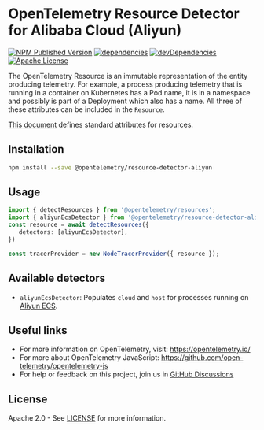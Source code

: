 # OpenTelemetry Resource Detector for Alibaba Cloud (Aliyun)

[![NPM Published Version][npm-img]][npm-url]
[![dependencies][dependencies-image]][dependencies-url]
[![devDependencies][devDependencies-image]][devDependencies-url]
[![Apache License][license-image]][license-image]

The OpenTelemetry Resource is an immutable representation of the entity producing telemetry. For example, a process producing telemetry that is running in a container on Kubernetes has a Pod name, it is in a namespace and possibly is part of a Deployment which also has a name. All three of these attributes can be included in the `Resource`.

[This document][resource-semantic_conventions] defines standard attributes for resources.

## Installation

```bash
npm install --save @opentelemetry/resource-detector-aliyun
```

## Usage

```typescript
import { detectResources } from '@opentelemetry/resources';
import { aliyunEcsDetector } from '@opentelemetry/resource-detector-aliyun'
const resource = await detectResources({
   detectors: [aliyunEcsDetector],
})

const tracerProvider = new NodeTracerProvider({ resource });
```

## Available detectors

- `aliyunEcsDetector`: Populates `cloud` and `host` for processes running on [Aliyun ECS](https://www.alibabacloud.com/product/ecs).

## Useful links

- For more information on OpenTelemetry, visit: <https://opentelemetry.io/>
- For more about OpenTelemetry JavaScript: <https://github.com/open-telemetry/opentelemetry-js>
- For help or feedback on this project, join us in [GitHub Discussions][discussions-url]

## License

Apache 2.0 - See [LICENSE][license-url] for more information.

[discussions-url]: https://github.com/open-telemetry/opentelemetry-js/discussions
[license-url]: https://github.com/open-telemetry/opentelemetry-js/blob/main/LICENSE
[license-image]: https://img.shields.io/badge/license-Apache_2.0-green.svg?style=flat
[dependencies-image]: https://status.david-dm.org/gh/open-telemetry/opentelemetry-js.svg?path=packages%2Fopentelemetry-resources
[dependencies-url]: https://david-dm.org/open-telemetry/opentelemetry-js?path=packages%2Fopentelemetry-resources
[devDependencies-image]: https://status.david-dm.org/gh/open-telemetry/opentelemetry-js.svg?path=packages%2Fopentelemetry-resources&type=dev
[devDependencies-url]: https://david-dm.org/open-telemetry/opentelemetry-js?path=packages%2Fopentelemetry-resources&type=dev
[npm-url]: https://www.npmjs.com/package/@opentelemetry/resources
[npm-img]: https://badge.fury.io/js/%40opentelemetry%2Fresources.svg

[resource-semantic_conventions]: https://github.com/open-telemetry/opentelemetry-specification/tree/master/specification/resource/semantic_conventions
